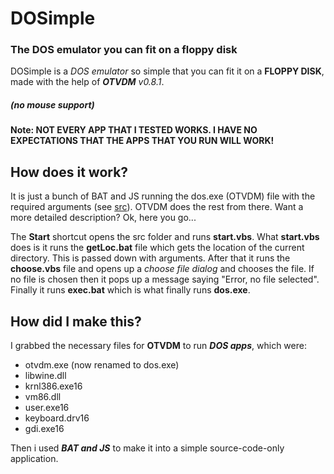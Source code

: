 # DOSimple

### The DOS emulator you can fit on a floppy disk

DOSimple is a _DOS emulator_ so simple that you can fit it on a **FLOPPY DISK**, made with the help of **_OTVDM_** _v0.8.1_.

##### (no mouse support)

#### Note: NOT EVERY APP THAT I TESTED WORKS. I HAVE NO EXPECTATIONS THAT THE APPS THAT YOU RUN WILL WORK!

## How does it work?

It is just a bunch of BAT and JS running the dos.exe (OTVDM) file with the required arguments (see [src](https://github.com/msuru-coder-notgamer/DOSimple/tree/main/src)). OTVDM does the rest from there.
Want a more detailed description? Ok, here you go...

The **Start** shortcut opens the src folder and runs **start.vbs**. What **start.vbs** does is it runs the **getLoc.bat** file which gets the location of the current directory. This is passed down with arguments. After that it runs the **choose.vbs** file and opens up a _choose file dialog_ and chooses the file. If no file is chosen then it pops up a message saying "Error, no file selected". Finally it runs **exec.bat** which is what finally runs **dos.exe**.

## How did I make this?

I grabbed the necessary files for **OTVDM** to run **_DOS apps_**, which were:

- otvdm.exe (now renamed to dos.exe)
- libwine.dll
- krnl386.exe16
- vm86.dll
- user.exe16
- keyboard.drv16
- gdi.exe16

Then i used **_BAT and JS_** to make it into a simple source-code-only application.
